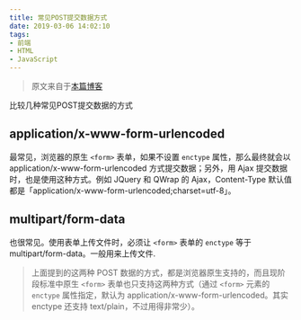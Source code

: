 ```yaml
---
title: 常见POST提交数据方式
date: 2019-03-06 14:02:10
tags:
- 前端
- HTML
- JavaScript
---
```


> 原文来自于[本篇博客](https://imququ.com/post/four-ways-to-post-data-in-http.html)

<!-- more -->

比较几种常见POST提交数据的方式

## application/x-www-form-urlencoded

最常见，浏览器的原生 `<form>` 表单，如果不设置 `enctype` 属性，那么最终就会以 application/x-www-form-urlencoded 方式提交数据；另外，用 Ajax 提交数据时，也是使用这种方式。例如 JQuery 和 QWrap 的 Ajax，Content-Type 默认值都是「application/x-www-form-urlencoded;charset=utf-8」。

## multipart/form-data

也很常见。使用表单上传文件时，必须让 `<form>` 表单的 `enctype` 等于 multipart/form-data。一般用来上传文件.

> 上面提到的这两种 POST 数据的方式，都是浏览器原生支持的，而且现阶段标准中原生 `<form>` 表单也只支持这两种方式（通过 `<form>` 元素的 `enctype` 属性指定，默认为 application/x-www-form-urlencoded。其实 enctype 还支持 text/plain，不过用得非常少）。